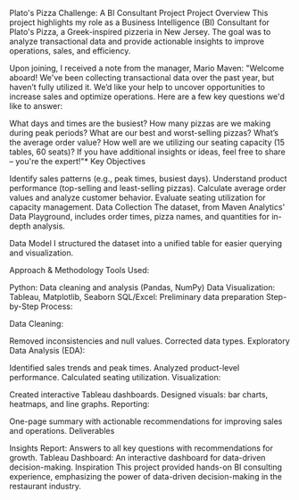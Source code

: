 Plato's Pizza Challenge: A BI Consultant Project
Project Overview
This project highlights my role as a Business Intelligence (BI) Consultant for Plato's Pizza, a Greek-inspired pizzeria in New Jersey. The goal was to analyze transactional data and provide actionable insights to improve operations, sales, and efficiency.

Upon joining, I received a note from the manager, Mario Maven:
"Welcome aboard! We've been collecting transactional data over the past year, but haven’t fully utilized it. We’d like your help to uncover opportunities to increase sales and optimize operations. Here are a few key questions we'd like to answer:

What days and times are the busiest?
How many pizzas are we making during peak periods?
What are our best and worst-selling pizzas?
What’s the average order value?
How well are we utilizing our seating capacity (15 tables, 60 seats)?
If you have additional insights or ideas, feel free to share – you're the expert!"*
Key Objectives

Identify sales patterns (e.g., peak times, busiest days).
Understand product performance (top-selling and least-selling pizzas).
Calculate average order values and analyze customer behavior.
Evaluate seating utilization for capacity management.
Data Collection
The dataset, from Maven Analytics' Data Playground, includes order times, pizza names, and quantities for in-depth analysis.

Data Model
I structured the dataset into a unified table for easier querying and visualization.

Approach & Methodology
Tools Used:

Python: Data cleaning and analysis (Pandas, NumPy)
Data Visualization: Tableau, Matplotlib, Seaborn
SQL/Excel: Preliminary data preparation
Step-by-Step Process:

Data Cleaning:

Removed inconsistencies and null values.
Corrected data types.
Exploratory Data Analysis (EDA):

Identified sales trends and peak times.
Analyzed product-level performance.
Calculated seating utilization.
Visualization:

Created interactive Tableau dashboards.
Designed visuals: bar charts, heatmaps, and line graphs.
Reporting:

One-page summary with actionable recommendations for improving sales and operations.
Deliverables

Insights Report: Answers to all key questions with recommendations for growth.
Tableau Dashboard: An interactive dashboard for data-driven decision-making.
Inspiration
This project provided hands-on BI consulting experience, emphasizing the power of data-driven decision-making in the restaurant industry.